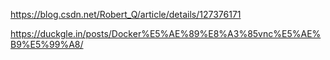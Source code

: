 https://blog.csdn.net/Robert_Q/article/details/127376171

https://duckgle.in/posts/Docker%E5%AE%89%E8%A3%85vnc%E5%AE%B9%E5%99%A8/